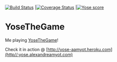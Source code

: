 [![Build Status](https://travis-ci.org/aamyot/yose.svg?branch=master)](https://travis-ci.org/aamyot/yose)
|[![Coverage Status](https://coveralls.io/repos/aamyot/yose/badge.svg)](https://coveralls.io/r/aamyot/yose)
|[![Yose score](http://yosethegame.com/players/aamyot/badge.svg)](http://yosethegame.com)

YoseTheGame
===========

Me playing [YoseTheGame](http://yosethegame.com)!

Check it in action @ [http://yose-aamyot.heroku.com](http//:yose.alexandreamyot.com)

